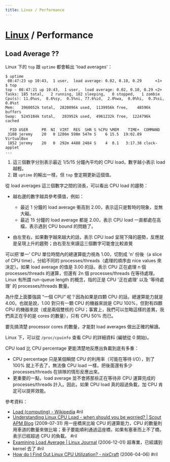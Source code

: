```yaml
---
title: Linux / Performance
---
```

# [Linux](linux.md) / Performance

## Load Average ??

Linux 下的 `top` 跟 `uptime` 都會輸出 'load averages'：

```
$ uptime
 08:47:23 up 10:43,  1 user,  load average: 0.02, 0.10, 0.29      <1>
$ top
top - 08:47:21 up 10:43,  1 user,  load average: 0.02, 0.10, 0.29 <2>
Tasks: 185 total,   2 running, 182 sleeping,   0 stopped,   1 zombie
Cpu(s): 11.0%us,  8.6%sy,  0.5%ni, 77.6%id,  2.0%wa,  0.0%hi,  0.3%si,  0.0%st
Mem:   3960052k total,  2820096k used,  1139956k free,    48596k buffers
Swap:  5245184k total,   283952k used,  4961232k free,  1224796k cached

  PID USER      PR  NI  VIRT  RES  SHR S %CPU %MEM    TIME+  COMMAND
 3108 jeremy    20   0 1286m 598m 547m S    6 15.5  19:02.89 VirtualBox
 1852 jeremy    20   0  292m 4488 2484 S    4  0.1   3:17.38 clock-applet
...
```

 1. 這三個數字分別表示最近 1/5/15 分鐘內平均的 CPU load，數字越小表示 load 越輕。
 2. 跟 `uptime` 的輸出一樣，但 `top` 會定期更新這個值。

從 load averages 這三個數字之間的消長，可以看出 CPU load 的趨勢：

  - 越右邊的數字越具參考價值，例如：

      - 最近 1 分鐘的 load average 衝高到 2.00，表示這只是暫時的現象，並無大礙。
      - 最近 15 分鐘的 load average 都是 2.00，表示 CPU load 一直都處在高檔，表示遇到 CPU bound 的問題了。

  - 由左至右，如果數字越來越大的話，表示 CPU load 呈現下降的趨勢，反應就是呈現上升的趨勢；由右至左來讀這三個數字可能會比較直覺

可以把'單一' CPU 單位時間內的總運算能力視為 1.00，切割成 'n' 份後（a slice of CPU time），分給不同的 processes/threads（處理的順序由 nice values 來決定）。如果 load average 的值是 3.00 的話，表示 CPU 正在處理 n 個 processes/threads 的運算，但還有 2n 個 processes/threads 在等待處理。Linux 有所謂 run-queue length 的概念，指的正是 CPU '正在處理' 以及 '等待處理' 的 processes/threads 數量。

為什麼上面要強調 “一個 CPU“ 呢？因為如果是四顆 CPU 的話，總運算能力就是 4.00。也就是說，1.00 對只有一顆 CPU 的機器來說是 CPU 100%，但對有四顆 CPU 的機器來說（或是兩個雙核的 CPU；事實上，我們可以忽略這樣的差異，我們真正在乎的是 cores 的數量），只有 CPU 50% 而已。

要先搞清楚 processor cores 的數量，才能對 load averages 做出正確的解讀。

Linux 下，可以從 `/proc/cpuinfo` 查看 CPU 的詳細資料 (編號從 0 開始)。

CPU load 比 CPU percentage 更能清楚地反應出負載到底有多重：

 - CPU percentage 只是某個瞬間 CPU 的利用率（可能在等待 I/O），到了 100% 就上不去了，無法像 CPU load 一樣，把後面還有多少 processes/threads 在排隊的情形反應出來。
 - 更重要的一點，load average 並不會將那些正在等待非 CPU 運算完成的 processes/threads 計入。因此，如果 CPU load 真的超過負載，加 CPU 肯定可以提昇效能。

參考資料：

  - [Load (computing) \- Wikipedia](https://en.wikipedia.org/wiki/Load_%28computing%29) #ril
  - [Understanding Linux CPU Load \- when should you be worried? \| Scout APM Blog](https://scoutapp.com/blog/understanding-load-averages) (2009-07-31) 用一座橋來比喻 CPU 的運算能力，CPU 的數量則用車道的數量來做比喻；車子要能順利通過這座橋，如果有塞車而上不了橋，表示已經超過 CPU 的負載。 #ril
  - [Examining Load Average \| Linux Journal](https://www.linuxjournal.com/article/9001) (2006-12-01) 超專業，已經講到 kernel 去了 #ril
  - [How do I Find Out Linux CPU Utilization? \- nixCraft](https://www.cyberciti.biz/tips/how-do-i-find-out-linux-cpu-utilization.html) (2006-04-06) #ril

